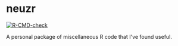 
# neuzr

<!-- badges: start -->
[![R-CMD-check](https://github.com/mdneuzerling/neuzr/workflows/R-CMD-check/badge.svg)](https://github.com/mdneuzerling/neuzr/actions)
<!-- badges: end -->

A personal package of miscellaneous R code that I've found useful.

